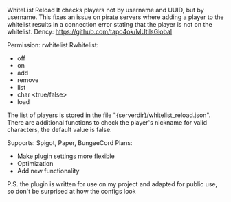 WhiteList Reload It checks players not by username and UUID, but by username. This fixes an issue on pirate servers where adding a player to the whitelist results in a connection error stating that the player is not on the whitelist.
Dency: https://github.com/tapo4ok/MUtilsGlobal


Permission: rwhitelist
Rwhitelist:
- off
- on
- add <username>
- remove <username>
- list
- char <true/false>
- load

The list of players is stored in the file "{serverdir}/whitelist_reload.json". There are additional functions to check the player's nickname for valid characters, the default value is false.

Supports: Spigot, Paper, BungeeCord
Plans:
- Make plugin settings more flexible
- Optimization
- Add new functionality

P.S. the plugin is written for use on my project and adapted for public use, so don't be surprised at how the configs look
